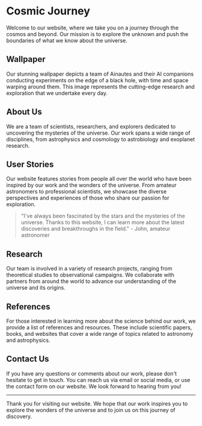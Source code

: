 <!--font:Orbitron-->

# Cosmic Journey

<!--font:Barlow Condensed-->

Welcome to our website, where we take you on a journey through the cosmos and beyond. Our mission is to explore the unknown and push the boundaries of what we know about the universe.

## Wallpaper

Our stunning wallpaper depicts a team of Ainautes and their AI companions conducting experiments on the edge of a black hole, with time and space warping around them. This image represents the cutting-edge research and exploration that we undertake every day.

## About Us

We are a team of scientists, researchers, and explorers dedicated to uncovering the mysteries of the universe. Our work spans a wide range of disciplines, from astrophysics and cosmology to astrobiology and exoplanet research.

## User Stories

Our website features stories from people all over the world who have been inspired by our work and the wonders of the universe. From amateur astronomers to professional scientists, we showcase the diverse perspectives and experiences of those who share our passion for exploration.

> "I've always been fascinated by the stars and the mysteries of the universe. Thanks to this website, I can learn more about the latest discoveries and breakthroughs in the field." - John, amateur astronomer

## Research

Our team is involved in a variety of research projects, ranging from theoretical studies to observational campaigns. We collaborate with partners from around the world to advance our understanding of the universe and its origins.

## References

For those interested in learning more about the science behind our work, we provide a list of references and resources. These include scientific papers, books, and websites that cover a wide range of topics related to astronomy and astrophysics.

## Contact Us

If you have any questions or comments about our work, please don't hesitate to get in touch. You can reach us via email or social media, or use the contact form on our website. We look forward to hearing from you!

---

Thank you for visiting our website. We hope that our work inspires you to explore the wonders of the universe and to join us on this journey of discovery.

<!--

Write me content for website with wallpaper which alt text is:

"A team of Ainautes and their AI companions conducting experiments on the edge of a black hole, with time and space warping around them."

The name/title of the page should not be 1:1 copy of the alt text but rather a real content of the website which is using this wallpaper.

- Use markdown format
- Start with heading
- Heading should be short and concise
- The content should look like a real website
- The website should not be about the wallpaper, wallpaper is just a related background
- Heading should be contain work "wallpaper" or "background"
- Include real sections like references, contact, user stories, etc. use things relevant to the page purpose.
- Feel free to use structure like headings, bullets, numbering, blockquotes, paragraphs, horizontal lines, etc.
- You can use formatting like bold or _italic_
- You can include UTF-8 emojis
- Links should be only #hash anchors (and you can refer to the document itself)
- Do not include images


---


# Exploring the Unknown: A Journey Through the Cosmos

Welcome to our website, where we take you on a journey through the cosmos and beyond. Our mission is to explore the unknown and push the boundaries of what we know about the universe.

## Wallpaper

Our stunning wallpaper depicts a team of Ainautes and their AI companions conducting experiments on the edge of a black hole, with time and space warping around them. This image represents the cutting-edge research and exploration that we undertake every day.

## About Us

We are a team of scientists, researchers, and explorers dedicated to uncovering the mysteries of the universe. Our work spans a wide range of disciplines, from astrophysics and cosmology to astrobiology and exoplanet research.

## User Stories

Our website features stories from people all over the world who have been inspired by our work and the wonders of the universe. From amateur astronomers to professional scientists, we showcase the diverse perspectives and experiences of those who share our passion for exploration.

> "I've always been fascinated by the stars and the mysteries of the universe. Thanks to this website, I can learn more about the latest discoveries and breakthroughs in the field." - John, amateur astronomer

## Research

Our team is involved in a variety of research projects, ranging from theoretical studies to observational campaigns. We collaborate with partners from around the world to advance our understanding of the universe and its origins.

## References

For those interested in learning more about the science behind our work, we provide a list of references and resources. These include scientific papers, books, and websites that cover a wide range of topics related to astronomy and astrophysics.

## Contact Us

If you have any questions or comments about our work, please don't hesitate to get in touch. You can reach us via email or social media, or use the contact form on our website. We look forward to hearing from you!

---

Thank you for visiting our website. We hope that our work inspires you to explore the wonders of the universe and to join us on this journey of discovery.

-->
